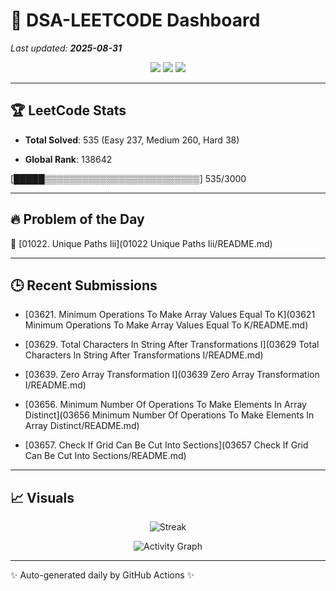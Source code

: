 # 📘 DSA-LEETCODE Dashboard

_Last updated: **2025-08-31**_


<p align='center'>
<img src='https://img.shields.io/badge/Language-Java%2017-orange?style=for-the-badge'/>
<img src='https://img.shields.io/badge/Platform-LeetCode-yellow?style=for-the-badge'/>
<img src='https://img.shields.io/badge/AutoUpdate-Daily-success?style=for-the-badge'/>
</p>

---

## 🏆 LeetCode Stats

- **Total Solved**: 535 (Easy 237, Medium 260, Hard 38)

- **Global Rank**: 138642


[█████▒▒▒▒▒▒▒▒▒▒▒▒▒▒▒▒▒▒▒▒▒▒▒▒▒] 535/3000

---

## 🔥 Problem of the Day

📌 [01022. Unique Paths Iii](01022 Unique Paths Iii/README.md)

---

## 🕒 Recent Submissions

- [03621. Minimum Operations To Make Array Values Equal To K](03621 Minimum Operations To Make Array Values Equal To K/README.md)

- [03629. Total Characters In String After Transformations I](03629 Total Characters In String After Transformations I/README.md)

- [03639. Zero Array Transformation I](03639 Zero Array Transformation I/README.md)

- [03656. Minimum Number Of Operations To Make Elements In Array Distinct](03656 Minimum Number Of Operations To Make Elements In Array Distinct/README.md)

- [03657. Check If Grid Can Be Cut Into Sections](03657 Check If Grid Can Be Cut Into Sections/README.md)

---

## 📈 Visuals

<p align='center'>
<img src='https://streak-stats.demolab.com/?user=muralimanas30&theme=tokyonight&hide_border=true' alt='Streak'/>
</p>

<p align='center'>
<img src='https://github-readme-activity-graph.vercel.app/graph?username=muralimanas30&theme=tokyo-night&hide_border=true' alt='Activity Graph'/>
</p>

---

✨ Auto-generated daily by GitHub Actions ✨
